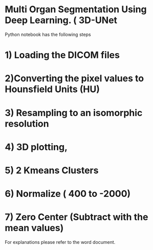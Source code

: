 # Multi Organ Segmentation Using Deep Learning. ( 3D-UNet

 Python notebook has the following steps 

# 1) Loading the DICOM files

# 2)Converting the pixel values to Hounsfield Units (HU)

# 3) Resampling to an isomorphic resolution 

# 4) 3D plotting,  

# 5) 2 Kmeans Clusters 

# 6) Normalize ( 400 to -2000) 

# 7) Zero Center (Subtract with the mean values) 


For explanations please refer to the word document.
